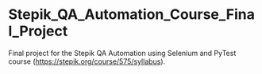 # Stepik_QA_Automation_Course_Final_Project
Final project for the Stepik QA Automation using Selenium and PyTest course (https://stepik.org/course/575/syllabus).
